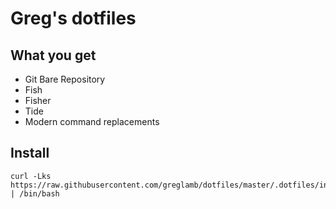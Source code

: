 # Greg's dotfiles

## What you get

- Git Bare Repository
- Fish
- Fisher
- Tide
- Modern command replacements

## Install

```
curl -Lks https://raw.githubusercontent.com/greglamb/dotfiles/master/.dotfiles/install/clone.sh | /bin/bash
```